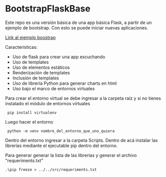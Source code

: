 # BootstrapFlaskBase

Este repo es una versión básica de una app básica Flask, a partir de un ejemplo de bootstrap. Con esto se puede iniciar nuevas aplicaciones.

[Link al ejemplo boostrap](https://getbootstrap.com/docs/4.0/examples/dashboard/)

Características:

 - Uso de flask para crear una app escuchando
 - Uso de templates 
 - Uso de elementos estáticos
 - Renderización de templates
 - Inclusión de templates
 - Uso de librería Python para generar charts en html
 - Uso bajo el marco de entornos virtuales

Para crear el entorno virtual se debe ingresar a la carpeta raíz y si no tienes instalado el módulo de entornos virtuales

     pip install virtualenv 

Luego hacer el entorno

     python -m venv nombre_del_entorno_que_uno_quiera

Dentro del entorno ingresar a la carpeta Scripts. Dentro de acá instalar las librerías mediante el ejecutable pip dentro del entorno.

Para generar generar la lista de las librerías y generar el archivo "requeriments.txt" 

    .\pip freeze > ../../src/requeriments.txt

